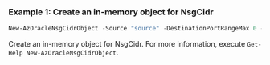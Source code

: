 ### Example 1: Create an in-memory object for NsgCidr
```powershell
New-AzOracleNsgCidrObject -Source "source" -DestinationPortRangeMax 0 -DestinationPortRangeMin 1
```

Create an in-memory object for NsgCidr.
For more information, execute `Get-Help New-AzOracleNsgCidrObject`.